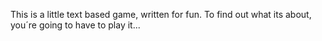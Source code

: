 This is a little text based game, written for fun. To find out what its about, you´re going to have to play it...
